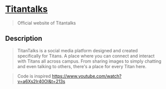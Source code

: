 # [Titantalks](https://titantalks.netlify.app)

> Official website of Titantalks

## Description

> TitanTalks is a social media platform designed and created specifically for Titans. A place where you can connect and interact with Titans all across campus. From sharing images to simply chatting and even talking to others, there's a place for every Titan here.
 
>Code is inspired https://www.youtube.com/watch?v=a6Xs2Ir40OI&t=213s